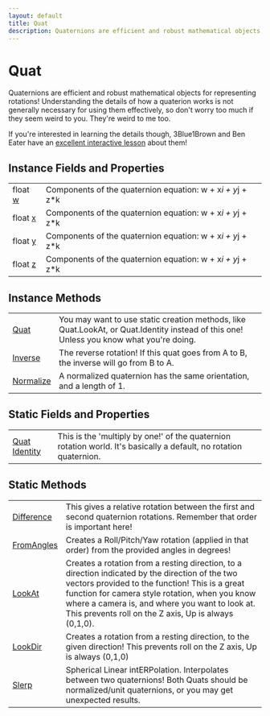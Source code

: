 ```yaml
---
layout: default
title: Quat
description: Quaternions are efficient and robust mathematical objects for representing rotations! Understanding the details of how a quaterion works is not generally necessary for using them effectively, so don't worry too much if they seem weird to you. They're weird to me too.  If you're interested in learning the details though, 3Blue1Brown and Ben Eater have an [excellent interactive lesson](https.//eater.net/quaternions) about them!
---
```

# Quat

Quaternions are efficient and robust mathematical objects for
representing rotations! Understanding the details of how a quaterion works
is not generally necessary for using them effectively, so don't worry too
much if they seem weird to you. They're weird to me too.

If you're interested in learning the details though, 3Blue1Brown and Ben Eater
have an [excellent interactive lesson](https://eater.net/quaternions) about them!


## Instance Fields and Properties

|  |  |
|--|--|
|float [w]({{site.url}}/Pages/Reference/Quat/w.html)|Components of the quaternion equation: w + x*i + y*j + z*k|
|float [x]({{site.url}}/Pages/Reference/Quat/x.html)|Components of the quaternion equation: w + x*i + y*j + z*k|
|float [y]({{site.url}}/Pages/Reference/Quat/y.html)|Components of the quaternion equation: w + x*i + y*j + z*k|
|float [z]({{site.url}}/Pages/Reference/Quat/z.html)|Components of the quaternion equation: w + x*i + y*j + z*k|


## Instance Methods

|  |  |
|--|--|
|[Quat]({{site.url}}/Pages/Reference/Quat/Quat.html)|You may want to use static creation methods, like Quat.LookAt, or Quat.Identity instead of this one! Unless you know what you're doing.|
|[Inverse]({{site.url}}/Pages/Reference/Quat/Inverse.html)|The reverse rotation! If this quat goes from A to B, the inverse will go from B to A.|
|[Normalize]({{site.url}}/Pages/Reference/Quat/Normalize.html)|A normalized quaternion has the same orientation, and a length of 1.|


## Static Fields and Properties

|  |  |
|--|--|
|[Quat]({{site.url}}/Pages/Reference/Quat.html) [Identity]({{site.url}}/Pages/Reference/Quat/Identity.html)|This is the 'multiply by one!' of the quaternion rotation world. It's basically a default, no rotation quaternion.|


## Static Methods

|  |  |
|--|--|
|[Difference]({{site.url}}/Pages/Reference/Quat/Difference.html)|This gives a relative rotation between the first and second quaternion rotations. Remember that order is important here!|
|[FromAngles]({{site.url}}/Pages/Reference/Quat/FromAngles.html)|Creates a Roll/Pitch/Yaw rotation (applied in that order) from the provided angles in degrees!|
|[LookAt]({{site.url}}/Pages/Reference/Quat/LookAt.html)|Creates a rotation from a resting direction, to a direction indicated by the direction of the two vectors provided to the function! This is a great function for camera style rotation, when you know where a camera is, and where you want to look at. This prevents roll on the Z axis, Up is always (0,1,0).|
|[LookDir]({{site.url}}/Pages/Reference/Quat/LookDir.html)|Creates a rotation from a resting direction, to the given direction! This prevents roll on the Z axis, Up is always (0,1,0)|
|[Slerp]({{site.url}}/Pages/Reference/Quat/Slerp.html)|Spherical Linear intERPolation. Interpolates between two quaternions! Both Quats should be normalized/unit quaternions, or you may get unexpected results.|

